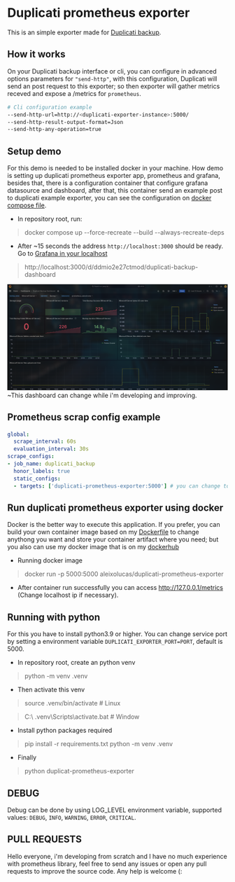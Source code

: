 # Duplicati prometheus exporter
This is an simple exporter made for [Duplicati backup](https://duplicati.com).

## How it works
On your Duplicati backup interface or cli, you can configure in advanced options parameters for `"send-http"`, with this configuration, Duplicati will send an post request to this exporter; so then exporter will gather metrics receved and expose a /metrics for `prometheus`.

```bash
# Cli configuration example
--send-http-url=http://<duplicati-exporter-instance>:5000/
--send-http-result-output-format=Json
--send-http-any-operation=true
```

## Setup demo
For this demo is needed to be installed docker in your machine. How demo is setting up duplicati prometheus exporter app, prometheus and grafana, besides that, there is a configuration container that configure grafana datasource and dashboard, after that, this container send an example post to duplicati example exporter, you can see the configuration on [docker compose file](docker-compose.yml).
- In repository root, run:
> docker compose up --force-recreate --build --always-recreate-deps
- After ~15 seconds the address `http://localhost:3000` should be ready. Go to [Grafana in your localhost](http://localhost:3000/d/ddmio2e27ctmod/duplicati-backup-dashboard)
> http://localhost:3000/d/ddmio2e27ctmod/duplicati-backup-dashboard

![Grafana dashboard example](docs/static/grafan-dash.png)
~This dashboard can change while i'm developing and improving.

## Prometheus scrap config example
```yaml
global:
  scrape_interval: 60s
  evaluation_interval: 30s
scrape_configs:
- job_name: duplicati_backup
  honor_labels: true
  static_configs:
  - targets: ['duplicati-prometheus-exporter:5000'] # you can change to set your exporter instance
```

## Run duplicati prometheus exporter using docker
Docker is the better way to execute this application. If you prefer, you can build your own
container image based on my [Dockerfile](Dockerfile) to change anythong you want and store your
container artifact where you need; but you also can use my docker image that is on my [dockerhub](https://hub.docker.com/repository/docker/aleixolucas/duplicati-prometheus-exporter/general)

- Running docker image
> docker run -p 5000:5000 aleixolucas/duplicati-prometheus-exporter

- After container run successfully you can access http://127.0.0.1/metrics (Change localhost ip if necessary).

## Running with python 
For this you have to install python3.9 or higher. You can change service port by setting a environment variable `DUPLICATI_EXPORTER_PORT=PORT`, default is 5000.

- In repository root, create an python venv
> python -m venv .venv
- Then activate this venv

> source .venv/bin/activate # Linux

> C:\ .venv\Scripts\activate.bat # Window
- Install python packages required
> pip install -r requirements.txt
> python -m venv .venv
- Finally
> python duplicat-prometheus-exporter

## DEBUG
Debug can be done by using LOG_LEVEL environment variable, supported values:
`DEBUG`, `INFO`, `WARNING`, `ERROR`, `CRITICAL`.

## PULL REQUESTS
Hello everyone, i'm developing from scratch and I have no much experience with prometheus library, feel free to send any issues or open any pull requests to improve the source code. Any help is welcome (:


